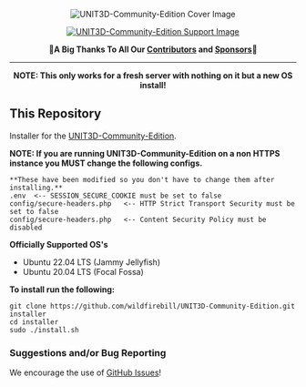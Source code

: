 <p align="center">
    <img src="https://i.postimg.cc/GpMQ3bj2/68747470733a2f2f692e706f7374696d672e63632f765a623674706e772f53637265656e2d53686f742d323032312d31302d.png" alt="UNIT3D-Community-Edition Cover Image">
</p>

<a href=https://github.com/sponsors/HDVinnie>
<p align="center">
    <img src="https://i.postimg.cc/QMRRNgmV/support.png" alt="UNIT3D-Community-Edition Support Image">
</p>
</a>

<p align="center">
    🎉<b>A Big Thanks To All Our <a href="https://github.com/HDInnovations/UNIT3D-Community-Edition/graphs/contributors">Contributors</a> and <a href="https://github.com/sponsors/HDVinnie">Sponsors</a></b>🎉
</p>

<hr>

<p align="center"><b>NOTE: This only works for a fresh server with nothing on it but a new OS install!</b></p>

## This Repository
Installer for the [UNIT3D-Community-Edition](https://github.com/wildfirebill/UNIT3D-Community-Edition).

**NOTE: If you are running UNIT3D-Community-Edition on a non HTTPS instance you MUST change the following configs.**
```
**These have been modified so you don't have to change them after installing.**
.env  <-- SESSION_SECURE_COOKIE must be set to false
config/secure-headers.php   <-- HTTP Strict Transport Security must be set to false
config/secure-headers.php   <-- Content Security Policy must be disabled
```

**Officially Supported OS's**
- Ubuntu 22.04 LTS (Jammy Jellyfish)
- Ubuntu 20.04 LTS (Focal Fossa)

**To install run the following:**
```
git clone https://github.com/wildfirebill/UNIT3D-Community-Edition.git installer
cd installer
sudo ./install.sh
```

### Suggestions and/or Bug Reporting
We encourage the use of [GitHub Issues](https://github.com/HDInnovations/UNIT3D-INSTALLER/issues/new)!
